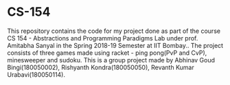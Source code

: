 # CS-154
This repository contains the code for my project done as part of the course CS 154 - Abstractions and Programming Paradigms Lab under prof. Amitabha Sanyal in the Spring 2018-19 Semester at IIT Bombay.. The project consists of three games made using racket - ping pong(PvP and CvP), minesweeper and sudoku. This is a group project made by Abhinav Goud Bingi(180050002), Rishyanth Kondra(180050050), Revanth Kumar Urabavi(180050114).
